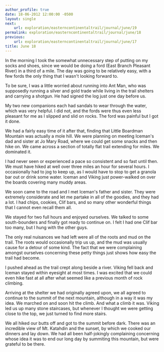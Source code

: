 ```yaml
---
author_profile: true
date: 18-06-2012 12:00:00 -0500
layout: single
next:
    url: exploration/easterncontinentaltrail/journal/june/19
permalink: exploration/easterncontinentaltrail/journal/june/18
previous:
    url: exploration/easterncontinentaltrail/journal/june/17
title: June 18
---
```

In the morning I took the somewhat unnecessary step of putting on my socks and shoes, since we would be doing a ford (East Branch Pleasant River) in a third of a mile. The day was going to be relatively easy, with a few fords the only thing that I wasn't looking forward to.

To be sure, I was a little worried about running into Ant Man, who was supposedly running a silver and gold trade while living in the trail shelters and carrying a shotgun. He had signed the log just one day before us.

My two new companions each had sandals to wear through the water, which was very helpful. I did not, and the fords were thus even less pleasant for me as I slipped and slid on rocks. The ford was painful but I got it done.

We had a fairly easy time of it after that, finding that Little Boardman Mountain was actually a mole hill. We were planning on meeting Iceman's dad and sister at Jo Mary Road, where we could get some snacks and then hike on. We came across a section of totally flat trail extending for miles. We dominated it.

I had never seen or experienced a pace so consistent and so fast until then. We must have hiked at well over three miles an hour for several hours. I occasionally had to jog to keep up, as I would have to stop to get a granola bar out or drink some water. Iceman and Viking just power-walked on over the boards covering many muddy areas.

We soon came to the road and I met Iceman's father and sister. They were extremely considerate and let me partake in all of the goodies, and they had a lot. I had chips, cookies, Clif bars, and so many other wonderful things that I cannot even recall them all.

We stayed for two full hours and enjoyed ourselves. We talked to some south-bounders and finally got ready to continue on. I felt I had one Clif bar too many, but I hung with the other guys.

The only real nuisances we had left were all of the roots and mud on the trail. The roots would occasionally trip us up, and the mud was usually cause for a detour of some kind. The fact that we were complaining amongst ourselves concerning these petty things just shows how easy the trail had become.

I pushed ahead as the trail crept along beside a river. Viking fell back and Iceman stayed within eyesight at most times. I was excited that we could even hike fast at all after what seemed like a previous month of rock climbing.

Arriving at the shelter we had originally agreed upon, we all agreed to continue to the summit of the next mountain, although in a way it was my idea. We marched on and soon hit the climb. And what a climb it was. Viking led us up many stone staircases, but whenever I thought we were getting close to the top, we just turned to find more stairs.

We all hiked our butts off and got to the summit before dark. There was an incredible view of Mt. Katahdin and the sunset, by which we cooked our dinners and lay down. We had all been half-jokingly complaining concerning whose idea it was to end our long day by summiting this mountain, but were grateful to be there.